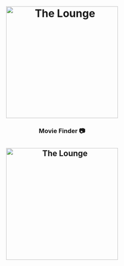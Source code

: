 <h1 align="center">
	<img
		width="300"
		alt="The Lounge"
		src="https://live.staticflickr.com/65535/53047570972_953a5fe371_m.jpg">
</h1>


<h3 align="center">
	<strong>
	 Movie Finder  📷
	</strong>
</h3>

<h2 align="center">
	<img
		width="300"
		alt="The Lounge"
		src="[https://live.staticflickr.com/65535/53047570972_953a5fe371_m.jpg](https://live.staticflickr.com/65535/53048349974_e119d7ded3_m.jpg
)https://live.staticflickr.com/65535/53048349974_e119d7ded3_m.jpg
">
</h2>
